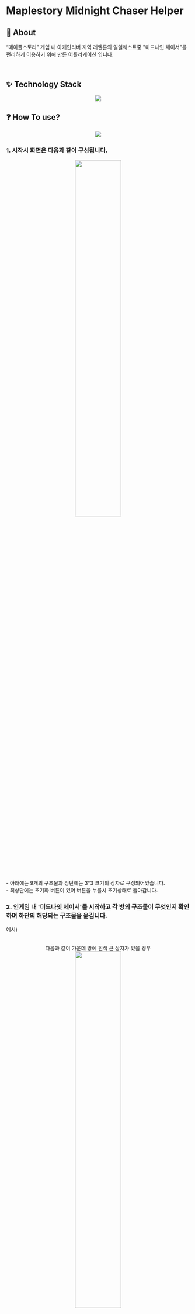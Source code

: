 # Maplestory Midnight Chaser Helper


## 🎠 About
“메이플스토리” 게임 내 아케인리버 지역 레헬른의 일일퀘스트중 "미드나잇 체이서"를 편리하게 이용하기 위해 만든 어플리케이션 입니다.

<br>

## ✨ Technology Stack
<div align="center">
  
<img src="https://img.shields.io/badge/Appinventor-3DDC84?style=flat&logo=android&logoColor=white" />
</div>

## ❓ How To use?
<div align="center">
  
  <img src="https://github.com/Bad-day/Maplestory-Midnight_Chaser-Helper/assets/75732202/ec7944f2-73a8-4564-b0eb-c84071526e4f" />

</div>

 ### 1. 시작시 화면은 다음과 같이 구성됩니다.
 <div align="center">
  
  <img src="https://github.com/Bad-day/Maplestory-Midnight_Chaser-Helper/assets/75732202/a406ef37-7da1-4afe-a1d4-179308d42fab"  height="50%" width="50%" />
   </div>
  <br>
  - 아래에는 9개의 구조물과 상단에는 3*3 크기의 상자로 구성되어있습니다.<br>
  - 최상단에는 초기화 버튼이 있어 버튼을 누를시 초기상태로 돌아갑니다.
 
 ### 2. 인게임 내 '미드나잇 체이서'를 시작하고 각 방의 구조물이 무엇인지 확인하며 하단의 해당되는 구조물을 옮깁니다.
 예시) 
  <div align="center">
 <br>
  다음과 같이 가운데 방에 흰색 큰 상자가 있을 경우 
 <br>
  
 <img src="https://github.com/Bad-day/Maplestory-Midnight_Chaser-Helper/assets/75732202/e0e6b36a-863f-4454-9be0-45d0cf036eea"  height="50%" width="50%" />

  <br>
  
  어플리케이션 내에 똑같이 해당되는 구조물을 옮기는식으로 진행하여 순서대로 진행해 일일퀘스트를 진행하면 됩니다.
  <br>
   <img src="https://github.com/Bad-day/Maplestory-Midnight_Chaser-Helper/assets/75732202/b9641cfa-f15a-4d70-a731-c1a83c704f6f"  height="50%" width="50%" />
  
</div>
